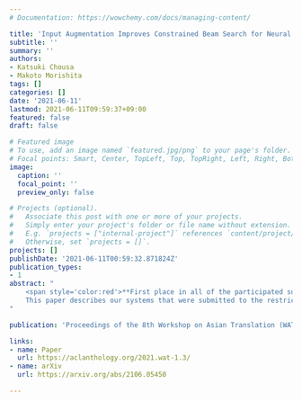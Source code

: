 ```yaml
---
# Documentation: https://wowchemy.com/docs/managing-content/

title: 'Input Augmentation Improves Constrained Beam Search for Neural Machine Translation: NTT at WAT 2021'
subtitle: ''
summary: ''
authors:
- Katsuki Chousa
- Makoto Morishita
tags: []
categories: []
date: '2021-06-11'
lastmod: 2021-06-11T09:59:37+09:00
featured: false
draft: false

# Featured image
# To use, add an image named `featured.jpg/png` to your page's folder.
# Focal points: Smart, Center, TopLeft, Top, TopRight, Left, Right, BottomLeft, Bottom, BottomRight.
image:
  caption: ''
  focal_point: ''
  preview_only: false

# Projects (optional).
#   Associate this post with one or more of your projects.
#   Simply enter your project's folder or file name without extension.
#   E.g. `projects = ["internal-project"]` references `content/project/deep-learning/index.md`.
#   Otherwise, set `projects = []`.
projects: []
publishDate: '2021-06-11T00:59:32.871824Z'
publication_types:
- 1
abstract: "
    <span style='color:red'>**First place in all of the participated subtasks (ASPEC Ja-En, En-Ja)**</span><br>
    This paper describes our systems that were submitted to the restricted translation task at WAT 2021. In this task, the systems are required to output translated sentences that contain all given word constraints. Our system combined input augmentation and constrained beam search algorithms. Through experiments, we found that this combination significantly improves translation accuracy and can save inference time while containing all the constraints in the output. For both En->Ja and Ja->En, our systems obtained the best evaluation performances in automatic and human evaluation.
"

publication: 'Proceedings of the 8th Workshop on Asian Translation (WAT 2021)'

links:
- name: Paper
  url: https://aclanthology.org/2021.wat-1.3/
- name: arXiv
  url: https://arxiv.org/abs/2106.05450

---
```

